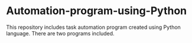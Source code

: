 # Automation-program-using-Python

This repository includes task automation program created using Python language. There are two programs included.

